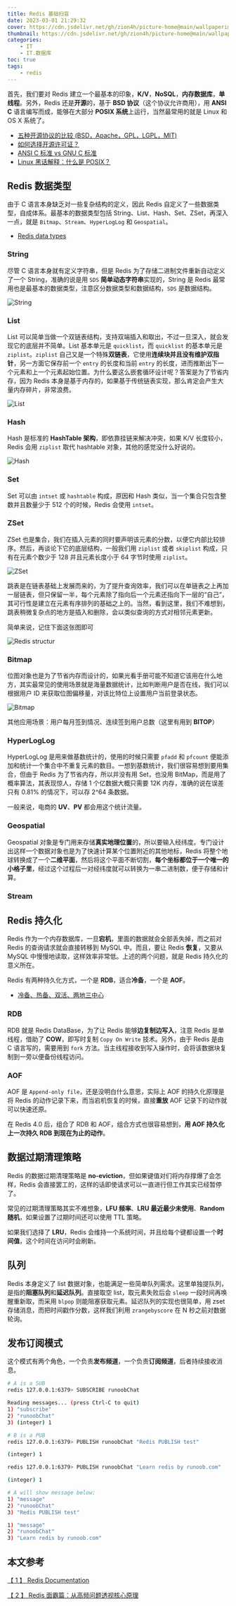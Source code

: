 ```yaml
---
title: Redis 基础扫盲
date: 2023-03-01 21:29:32
cover: https://cdn.jsdelivr.net/gh/zion4h/picture-home@main/wallpaperimg1000.jpg
thumbnail: https://cdn.jsdelivr.net/gh/zion4h/picture-home@main/wallpaperimg1000.jpg
categories: 
    - IT
    - IT.数据库
toc: true
tags: 
    - redis
---
```

首先，我们要对 Redis 建立一个最基本的印象，**K/V**，**NoSQL**，**内存数据库**，**单线程**。另外，Redis 还是**开源**的，基于 **BSD 协议**（这个协议允许商用），用 **ANSI C** 语言编写而成，能够在大部分 **POSIX 系统**上运行，当然最常用的就是 Linux 和 OS X 系统了。
<!--more-->

- [五种开源协议的比较 (BSD，Apache，GPL，LGPL，MIT)](http://www.ha97.com/833.html)
- [如何选择开源许可证？](https://zion4h.github.io/2023/03/31/opensource-license-intro/)
- [ANSI C 标准 vs GNU C 标准](https://developer.aliyun.com/article/953604)
- [Linux 黑话解释：什么是 POSIX？](https://linux.cn/article-14201-1.html)

## Redis 数据类型

由于 C 语言本身缺乏对一些复杂结构的定义，因此 Redis 自定义了一些数据类型，自成体系。最基本的数据类型包括 String、List、Hash、Set、ZSet，再深入一点，就是 `Bitmap`、`Stream`、`HyperLogLog` 和 `Geospatial`。

- [Redis data types](https://redis.io/docs/data-types/)

### String

尽管 C 语言本身就有定义字符串，但是 Redis 为了存储二进制文件重新自动定义了一个 String，准确的说是用 `SDS` **简单动态字符串**实现的，String 是 Redis 最常用也是最基本的数据类型，注意区分数据类型和数据结构，`SDS` 是数据结构。

![String](https://cdn.jsdelivr.net/gh/zion4h/picture-home@main/redis-data-structures-strings.svg)

### List

List 可以简单当做一个双链表结构，支持双端插入和取出，不过一旦深入，就会发现它的底层并不简单。List 基本单元是 `quicklist`，而 `quicklist` 的基本单元是 `ziplist`。`ziplist` 自己又是一个特殊**双链表**，它使用**连续块并且没有维护双指针**，另一方面它保存前一个 `entry` 的长度和当前 `entry` 的长度，进而推断出下一个元素和上一个元素起始位置。为什么要这么嵌套循环设计呢？答案是为了节省内存，因为 Redis 本身是基于内存的，如果基于传统链表实现，那么肯定会产生大量内存碎片，非常浪费。

![List](https://cdn.jsdelivr.net/gh/zion4h/picture-home@main/redis-data-structures-lists.svg)

### Hash

Hash 是标准的 **HashTable 架构**，即依靠挂链来解决冲突，如果 K/V 长度较小，Redis 会用 `ziplist` 取代 hashtable 对象，其他的感觉没什么好说的。

![Hash](https://cdn.jsdelivr.net/gh/zion4h/picture-home@main/redis-data-structures-hashes.svg)

### Set

Set 可以由 `intset` 或 `hashtable` 构成，原因和 Hash 类似，当一个集合只包含整数并且数量少于 512 个的时候，Redis 会使用 `intset`。

### ZSet

ZSet 也是集合，我们在插入元素的同时要声明该元素的分数，以便它内部比较排序。然后，再谈论下它的底层结构，一般我们用 `ziplist` 或者 `skiplist` 构成，只有在元素个数少于 128 并且元素长度小于 64 字节时使用 `ziplist`。

![ZSet](https://cdn.jsdelivr.net/gh/zion4h/picture-home@main/redis-data-structures-sorted-sets.svg)

跳表是在链表基础上发展而来的，为了提升查询效率，我们可以在单链表之上再加一层链表，但只保留一半，每个元素除了指向后一个元素还指向下一层的“自己”，其可行性是建立在元素有序排列的基础之上的。当然，看到这里，我们不难想到，跳表稍微复杂点的地方是插入和删除，会以类似查询的方式对相邻元素更新。

简单来说，记住下面这张图即可

![Redis structur](https://cdn.jsdelivr.net/gh/zion4h/picture-home@main/redis-total-structure.png)

### Bitmap

位图对象也是为了节省内存而设计的，如果光看手册可能不知道它该用在什么地方，其实最常见的使用场景就是海量数据统计，比如判断用户是否在线，我们可以根据用户 ID 来获取位图偏移量，对该比特位上设置用户当前登录状态。

![Bitmap](https://cdn.jsdelivr.net/gh/zion4h/picture-home@main/redis-data-structures-bitmaps.svg)

其他应用场景：用户每月签到情况、连续签到用户总数（这里有用到 **BITOP**）

### HyperLogLog

HyperLogLog 是用来做基数统计的，使用的时候只需要 `pfadd` 和 `pfcount` 便能添加和统计一个集合中不重复元素的数目。一想到基数统计，我们很容易想到要用集合，但由于 Redis 为了节省内存，所以并没有用 Set，也没用 BitMap，而是用了概率算法，其表现惊人，存储 1 个亿数据大概只需要 12K 内存，准确的说在误差只有 0.81% 的情况下，可以存 2^64 条数据。

一般来说，电商的 **UV**、**PV** 都会用这个统计流量。

### Geospatial

Geospatial 对象是专门用来存储**真实地理位置**的，所以要输入经纬度。专门设计出这样一个数据对象也是为了快速计算某个位置附近的其他地标，Redis 将整个地球转换成了一个**二维平面**，然后将这个平面不断切割，**每个坐标都位于一个唯一的小格子里**，经过这个过程后一对经纬度就可以转换为一串二进制数，便于存储和计算。

### Stream

## Redis 持久化

Redis 作为一个内存数据库，一旦**宕机**，里面的数据就会全部丢失掉，而之前对 Redis 的查询请求就会直接转移到 MySQL 中。而且，要让 Redis **恢复**，又要从 MySQL 中慢慢地读取，这样效率非常低。上述的两个问题，就是 Redis 持久化的意义所在。

Redis 有两种持久化方式，一个是 **RDB**，适合**冷备**，一个是 **AOF**。

- [冷备、热备、双活、两地三中心](https://zhuanlan.zhihu.com/p/34791057)

### RDB

RDB 就是 Redis DataBase，为了让 Redis 能够**边复制边写入**，注意 Redis 是单线程，借助了 **COW**，即写时复制 `Copy On Write` 技术。另外，由于 Redis 是由 C 语言写的，需要用到 `fork` 方法。当主线程接收到写入操作时，会将该数据块复制到一旁以便备份线程访问。

### AOF

AOF 是 `Append-only file`，还是没明白什么意思，实际上 AOF 的持久化原理是将 Redis 的动作记录下来，而当宕机恢复的时候，直接**重放** AOF 记录下的动作就可以快速还原。

在 Redis 4.0 后，组合了 RDB 和 AOF，组合方式也很容易想到，**用 AOF 持久化上一次持久 RDB 到现在为止的动作**。

## 数据过期清理策略

Redis 的数据过期清理策略是 **no-eviction**，但如果键值对们将内存撑爆了会怎样，Redis 会直接罢工的，这样的话即使请求可以一直进行但工作其实已经暂停了。

常见的过期清理策略其实不难想象，**LFU 频率**、**LRU 最近最少未使用**、**Random 随机**，如果设置了过期时间还可以使用 TTL 策略。

如果我们选择了 **LRU**，Redis 会维持一个系统时间，并且给每个键都设置一个**时间值**，这个时间在访问时会刷新。

## 队列

Redis 本身定义了 list 数据对象，也能满足一些简单队列需求。这里单独提队列，是指的**阻塞队列**和**延迟队列**。直接取空 list，取元素失败后会 `sleep` 一段时间再唤醒重新取，而采用 `blpop` 则能阻塞获取元素。延迟队列的实现也很简单，用 zset 存储消息，而把时间戳作分数，这样我们利用 `zrangebyscore` 在 N 秒之前对数据轮询。

## 发布订阅模式

这个模式有两个角色，一个负责**发布频道**，一个负责**订阅频道**，后者持续接收消息。

```bash
# A is a SUB
redis 127.0.0.1:6379> SUBSCRIBE runoobChat

Reading messages... (press Ctrl-C to quit)
1) "subscribe"
2) "runoobChat"
3) (integer) 1

# B is a PUB
redis 127.0.0.1:6379> PUBLISH runoobChat "Redis PUBLISH test"

(integer) 1

redis 127.0.0.1:6379> PUBLISH runoobChat "Learn redis by runoob.com"

(integer) 1

# A will show message below:
1) "message"
2) "runoobChat"
3) "Redis PUBLISH test"

1) "message"
2) "runoobChat"
3) "Learn redis by runoob.com"
```

## 本文参考

[【 1 】 Redis Documentation](https://redis.io/docs/)

[【 2 】 Redis 面霸篇：从高频问题透视核心原理](https://mp.weixin.qq.com/s/wrrXz4GoILd5hsbrYACTmA)
